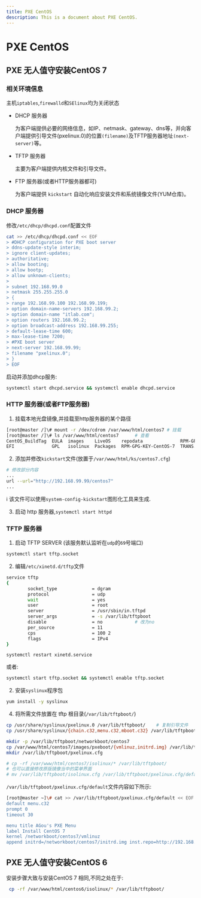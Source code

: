 ```yaml
---
title: PXE CentOS
description: This is a document about PXE CentOS.
---
```


# PXE CentOS 

## PXE 无人值守安装CentOS 7

### 相关环境信息

主机`iptables`,`firewalld`和`SElinux`均为关闭状态

- DHCP 服务器

  为客户端提供必要的网络信息，如IP、netmask、gateway、dns等，并向客户端提供引导文件(pxelinux.0)的位置`(filename)`及TFTP服务器地址`(next-server)`等。

- TFTP 服务器

  主要为客户端提供内核文件和引导文件。

- FTP 服务器(或者HTTP服务器都可)

  为客户端提供 `kickstart` 自动化响应安装文件和系统镜像文件(YUM仓库)。

### DHCP 服务器

修改`/etc/dhcp/dhcpd.conf`配置文件

```bash
cat >> /etc/dhcp/dhcpd.conf << EOF
> #DHCP configuration for PXE boot server
> ddns-update-style interim;
> ignore client-updates;
> authoritative;
> allow booting;
> allow bootp;
> allow unknown-clients;
>
> subnet 192.168.99.0
> netmask 255.255.255.0
> {
> range 192.168.99.100 192.168.99.199;
> option domain-name-servers 192.168.99.2;
> option domain-name "itlab.com";
> option routers 192.168.99.2;
> option broadcast-address 192.168.99.255;
> default-lease-time 600;
> max-lease-time 7200;
> #PXE boot server
> next-server 192.168.99.99;
> filename "pxelinux.0";
> }
> EOF
```

启动并添加dhcp服务:

```bash
systemctl start dhcpd.service && systemctl enable dhcpd.service
```

### HTTP 服务器(或者FTP服务器)

1. 挂载本地光盘镜像,并挂载至http服务器的某个路径

```bash
[root@master /]\# mount -r /dev/cdrom /var/www/html/centos7	# 挂载
[root@master /]\# ls /var/www/html/centos7		# 查看
CentOS_BuildTag  EULA  images    LiveOS    repodata              RPM-GPG-KEY-CentOS-Testing-7
EFI              GPL   isolinux  Packages  RPM-GPG-KEY-CentOS-7  TRANS.TBL
```

2. 添加并修改`kickstart`文件(放置于`/var/www/html/ks/centos7.cfg`)

```bash
# 修改部分内容
...
url --url="http://192.168.99.99/centos7"
...
```

 :information_source: 该文件可以使用`system-config-kickstart`图形化工具来生成.

3. 启动 http 服务器,`systemctl start httpd`

### TFTP 服务器

1. 启动 TFTP SERVER (该服务默认监听在`udp`的`69`号端口)

```bash
systemctl start tftp.socket
```

2. 编辑`/etc/xinetd.d/tftp`文件

```bash
service tftp
{
        socket_type             = dgram
        protocol                = udp
        wait                    = yes
        user                    = root
        server                  = /usr/sbin/in.tftpd
        server_args             = -s /var/lib/tftpboot
        disable                 = no			# 改为no
        per_source              = 11
        cps                     = 100 2
        flags                   = IPv4
}
```

`systemctl restart xinetd.service `

或者:

```bash
systemctl start tftp.socket && systemctl enable tftp.socket
```

2. 安装`syslinux`程序包

```bash
yum install -y syslinux
```

4. 将所需文件放置在 tftp 根目录(`/var/lib/tftpboot/`)

```bash
cp /usr/share/syslinux/pxelinux.0 /var/lib/tftpboot/	# 复制引导文件
cp /usr/share/syslinux/{chain.c32,menu.c32,mboot.c32} /var/lib/tftpboot/		# 使用menu.c32界面

mkdir -p /var/lib/tftpboot/networkboot/centos7
cp /var/www/html/centos7/images/pxeboot/{vmlinuz,initrd.img} /var/lib/tftpboot/networkboot/centos7	# 复制驱动文件
mkdir /var/lib/tftpboot/pxelinux.cfg

# cp -rf /var/www/html/centos7/isolinux/* /var/lib/tftpboot/
# 也可以直接修改原版镜像当中的菜单界面
# mv /var/lib/tftpboot/isolinux.cfg /var/lib/tftpboot/pxelinux.cfg/default
```

`/var/lib/tftpboot/pxelinux.cfg/default`文件内容如下所示:

```bash
[root@master ~]\# cat >> /var/lib/tftpboot/pxelinux.cfg/default << EOF
default menu.c32
prompt 0
timeout 30

menu title AGou's PXE Menu
label Install CentOS 7
kernel /networkboot/centos7/vmlinuz
append initrd=/networkboot/centos7/initrd.img inst.repo=http://192.168.99.99/centos7 inst.ks=http://192.168.99.99/ks/centos7.cfg
```

## PXE 无人值守安装CentOS 6

安装步骤大致与安装CentOS 7 相同,不同之处在于:

```bash
 cp -rf /var/www/html/centos6/isolinux/* /var/lib/tftpboot/
```

